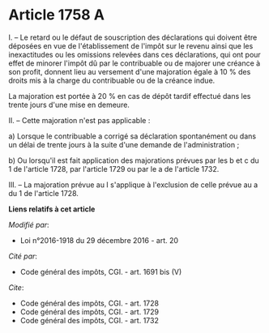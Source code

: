 # Article 1758 A

I. – Le retard ou le défaut de souscription des déclarations qui doivent être déposées en vue de l'établissement de l'impôt
sur le revenu ainsi que les inexactitudes ou les omissions relevées dans ces déclarations, qui ont pour effet de minorer
l'impôt dû par le contribuable ou de majorer une créance à son profit, donnent lieu au versement d'une majoration égale à 10
% des droits mis à la charge du contribuable ou de la créance indue.

La majoration est portée à 20 % en cas de dépôt tardif effectué dans les trente jours d'une mise en demeure.

II. – Cette majoration n'est pas applicable :

a) Lorsque le contribuable a corrigé sa déclaration spontanément ou dans un délai de trente jours à la suite d'une demande de
l'administration ;

b) Ou lorsqu'il est fait application des majorations prévues par les b et c du 1 de l'article 1728, par l'article 1729 ou par
le a de l'article 1732.

III. – La majoration prévue au I s'applique à l'exclusion de celle prévue au a du 1 de l'article 1728.

**Liens relatifs à cet article**

_Modifié par_:

  - Loi n°2016-1918 du 29 décembre 2016 - art. 20

_Cité par_:

  - Code général des impôts, CGI. - art. 1691 bis (V)

_Cite_:

  - Code général des impôts, CGI. - art. 1728
  - Code général des impôts, CGI. - art. 1729
  - Code général des impôts, CGI. - art. 1732
